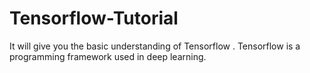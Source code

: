 # Tensorflow-Tutorial
It will give you the basic understanding of Tensorflow . Tensorflow is a programming framework used in deep learning. 
